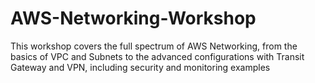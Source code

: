 # AWS-Networking-Workshop
This workshop covers the full spectrum of AWS Networking, from the basics of VPC and Subnets to the advanced configurations with Transit Gateway and VPN, including security and monitoring examples
